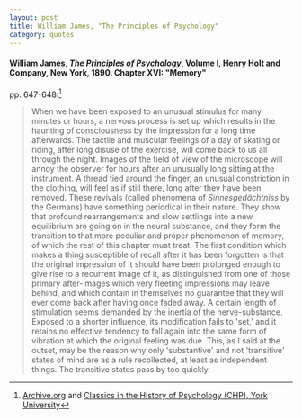 ```yaml
---
layout: post
title: William James, "The Principles of Psychology"
category: quotes
---
```


#### William James, *The Principles of Psychology*, Volume I, Henry Holt and Company, New York, 1890. Chapter XVI: "Memory"

pp. 647-648:[^1]

> When we have been exposed to an unusual stimulus for many minutes or hours, a nervous process is set up which results in the haunting of consciousness by the impression for a long time afterwards. The tactile and muscular feelings of a day of skating or riding, after long disuse of the exercise, will come back to us all through the night. Images of the field of view of the microscope will annoy the observer for hours after an unusually long sitting at the instrument. A thread tied around the finger, an unusual constriction in the clothing, will feel as if still there, long after they have been removed. These revivals (called phenomena of *Sinnesgedächtniss* by the Germans) have something periodical in their nature. They show that profound rearrangements and slow settlings into a new equilibrium are going on in the neural substance, and they form the transition to that more peculiar and proper phenomenon of memory, of which the rest of this chapter must treat. The first condition which makes a thing susceptible of recall after it has been forgotten is that the original impression of it should have been prolonged enough to give rise to a recurrent image of it, as distinguished from one of those primary after-images which very fleeting impressions may leave behind, and which contain in themselves no guarantee that they will ever come back after having once faded away. A certain length of stimulation seems demanded by the inertia of the nerve-substance. Exposed to a shorter influence, its modification fails to 'set,' and it retains no effective tendency to fall again into the same form of vibration at which the original feeling was due. This, as I said at the outset, may be the reason why only 'substantive' and not 'transitive' states of mind are as a rule recollected, at least as independent things. The transitive states pass by too quickly.

[^1]: [Archive.org](https://archive.org/details/theprinciplesofp01jameuoft/page/647/mode/1up) and [Classics in the History of Psychology (CHP), York University](http://psychclassics.yorku.ca/James/Principles/index.htm)